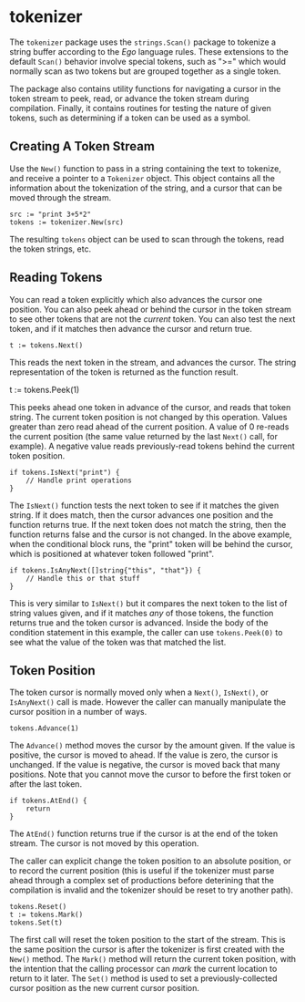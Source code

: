 # tokenizer

The `tokenizer` package uses the `strings.Scan()` package to tokenize a string buffer according
to the _Ego_ language rules. These extensions to the default `Scan()` behavior involve special
tokens, such as ">=" which would normally scan as two tokens but are grouped together as a single
token.

The package also contains utility functions for navigating a cursor in the token stream to peek,
read, or advance the token stream during compilation. Finally, it contains routines for testing
the nature of given tokens, such as determining if a token can be used as a symbol.

## Creating A Token Stream

Use the `New()` function to pass in a string containing the text to tokenize, and receive a pointer
to a `Tokenizer` object. This object contains all the information about the tokenization of the
string, and a cursor that can be moved through the stream.

    src := "print 3+5*2"
    tokens := tokenizer.New(src)

The resulting `tokens` object can be used to scan through the tokens, read the token strings, 
etc.


## Reading Tokens

You can read a token explicitly which also advances the cursor one position. You can also
peek ahead or behind the cursor in the token stream to see other tokens that are not the
_current_ token. You can also test the next token, and if it matches then advance the cursor
and return true.

    
    t := tokens.Next()

This reads the next token in the stream, and advances the cursor. The string representation of
the token is returned as the function result.

   t := tokens.Peek(1)

This peeks ahead one token in advance of the cursor, and reads that token string. The current
token position is not changed by this operation. Values greater than zero read ahead of the
current position. A value of 0 re-reads the current position (the same value returned by
the last `Next()` call, for example). A negative value reads previously-read tokens behind
the current token position.

    if tokens.IsNext("print") {
        // Handle print operations
    }

The `IsNext()` function tests the next token to see if it matches the given string. If it does
match, then the cursor advances one position and the function returns true. If the next token
does not match the string, then the function returns false and the cursor is not changed. In
the above example, when the conditional block runs, the "print" token will be behind the
cursor, which is positioned at whatever token followed "print".

    if tokens.IsAnyNext([]string{"this", "that"}) {
        // Handle this or that stuff
    }

This is very similar to `IsNext()` but it compares the next token to the list of string
values given, and if it matches _any_ of those tokens, the function returns true and the
token cursor is advanced. Inside the body of the condition statement in this example,
the caller can use `tokens.Peek(0)` to see what the value of the token was that matched
the list.


## Token Position

The token cursor is normally moved only when a `Next()`, `IsNext()`, or `IsAnyNext()` call
is made. However the caller can manually manipulate the cursor position in a number of
ways.

    tokens.Advance(1)

The `Advance()` method moves the cursor by the amount given. If the value is positive, the
cursor is moved to ahead. If the value is zero, the cursor is unchanged. If the value is
negative, the cursor is moved back that many positions. Note that you cannot move the
cursor to before the first token or after the last token.

    if tokens.AtEnd() {
        return
    }

The `AtEnd()` function returns true if the cursor is at the end of the token stream. The
cursor is not moved by this operation.

The caller can explicit change the token position to an absolute position, or to record
the current position (this is useful if the tokenizer must parse ahead through a complex
set of productions before deterining that the compilation is invalid and the tokenizer
should be reset to try another path).

    tokens.Reset()
    t := tokens.Mark()
    tokens.Set(t)

The first call will reset the token position to the start of the stream. This is the same
position the cursor is after the tokenizer is first created with the `New()` method. The
`Mark()` method will return the current token position, with the intention that the
calling processor can _mark_ the current location to return to it later. The `Set()`
method is used to set a previously-collected cursor position as the new current
cursor position.

